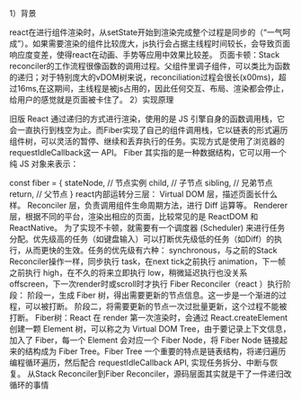 1）背景

react在进行组件渲染时，从setState开始到渲染完成整个过程是同步的（“一气呵成”）。如果需要渲染的组件比较庞大，js执行会占据主线程时间较长，会导致页面响应度变差，使得react在动画、手势等应用中效果比较差。
页面卡顿：Stack reconciler的工作流程很像函数的调用过程。父组件里调子组件，可以类比为函数的递归；对于特别庞大的vDOM树来说，reconciliation过程会很长(x00ms)，超过16ms,在这期间，主线程是被js占用的，因此任何交互、布局、渲染都会停止，给用户的感觉就是页面被卡住了。
2）实现原理

旧版 React 通过递归的方式进行渲染，使用的是 JS 引擎自身的函数调用栈，它会一直执行到栈空为止。而Fiber实现了自己的组件调用栈，它以链表的形式遍历组件树，可以灵活的暂停、继续和丢弃执行的任务。实现方式是使用了浏览器的requestIdleCallback这一 API。
Fiber 其实指的是一种数据结构，它可以用一个纯 JS 对象来表示：

const fiber = {
    stateNode,    // 节点实例
    child,        // 子节点
    sibling,      // 兄弟节点
    return,       // 父节点
}
react内部运转分三层：
Virtual DOM 层，描述页面长什么样。
Reconciler 层，负责调用组件生命周期方法，进行 Diff 运算等。
Renderer 层，根据不同的平台，渲染出相应的页面，比较常见的是 ReactDOM 和 ReactNative。
为了实现不卡顿，就需要有一个调度器 (Scheduler) 来进行任务分配。优先级高的任务（如键盘输入）可以打断优先级低的任务（如Diff）的执行，从而更快的生效。任务的优先级有六种：
synchronous，与之前的Stack Reconciler操作一样，同步执行
task，在next tick之前执行
animation，下一帧之前执行
high，在不久的将来立即执行
low，稍微延迟执行也没关系
offscreen，下一次render时或scroll时才执行
Fiber Reconciler（react ）执行阶段：
阶段一，生成 Fiber 树，得出需要更新的节点信息。这一步是一个渐进的过程，可以被打断。
阶段二，将需要更新的节点一次过批量更新，这个过程不能被打断。
Fiber树：React 在 render 第一次渲染时，会通过 React.createElement 创建一颗 Element 树，可以称之为 Virtual DOM Tree，由于要记录上下文信息，加入了 Fiber，每一个 Element 会对应一个 Fiber Node，将 Fiber Node 链接起来的结构成为 Fiber Tree。Fiber Tree 一个重要的特点是链表结构，将递归遍历编程循环遍历，然后配合 requestIdleCallback API, 实现任务拆分、中断与恢复。
从Stack Reconciler到Fiber Reconciler，源码层面其实就是干了一件递归改循环的事情